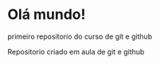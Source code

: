 # Olá mundo!
 primeiro repositorio do curso de git e github

Repositorio criado em aula de git e github
